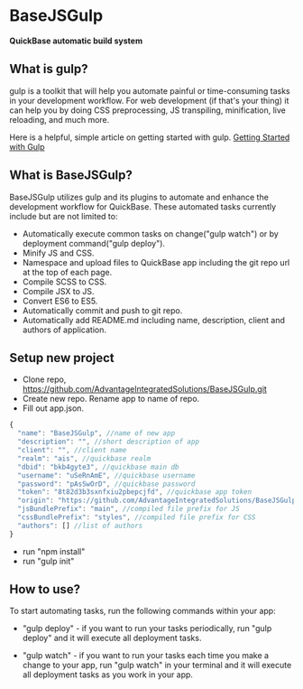 # BaseJSGulp
**QuickBase automatic build system**

## What is gulp?

gulp is a toolkit that will help you automate painful or time-consuming tasks in your development workflow. For web development (if that's your thing) it can help you by doing CSS preprocessing, JS transpiling, minification, live reloading, and much more.

Here is a helpful, simple article on getting started with gulp.
[Getting Started with Gulp](https://travismaynard.com/writing/getting-started-with-gulp)

## What is BaseJSGulp?

BaseJSGulp utilizes gulp and its plugins to automate and enhance the development workflow for QuickBase. These automated tasks currently include but are not limited to:
- Automatically execute common tasks on change("gulp watch") or by deployment command("gulp deploy").
- Minify JS and CSS. 
- Namespace and upload files to QuickBase app including the git repo url at the top of each page.
- Compile SCSS to CSS.
- Compile JSX to JS.
- Convert ES6 to ES5.
- Automatically commit and push to git repo.
- Automatically add README.md including name, description, client and authors of application.

## Setup new project
- Clone repo, https://github.com/AdvantageIntegratedSolutions/BaseJSGulp.git
- Create new repo. Rename app to name of repo.
- Fill out app.json.
```js
{
  "name": "BaseJSGulp", //name of new app
  "description": "", //short description of app
  "client": "", //client name
  "realm": "ais", //quickbase realm
  "dbid": "bkb4gyte3", //quickbase main db
  "username": "uSeRnAmE", //quickbase username
  "password": "pAsSwOrD", //quickbase password
  "token": "8t82d3b3sxnfxiu2pbepcjfd", //quickbase app token
  "origin": "https://github.com/AdvantageIntegratedSolutions/BaseJSGulp.git", //url of new repo
  "jsBundlePrefix": "main", //compiled file prefix for JS 
  "cssBundlePrefix": "styles", //compiled file prefix for CSS
  "authors": [] //list of authors
}
```
- run "npm install"
- run "gulp init"

## How to use?
To start automating tasks, run the following commands within your app:

- "gulp deploy" - if you want to run your tasks periodically, run "gulp deploy" and it will execute all deployment tasks.

- "gulp watch" - if you want to run your tasks each time you make a change to your app, run "gulp watch" in your terminal and it will execute all deployment tasks as you work in your app.


